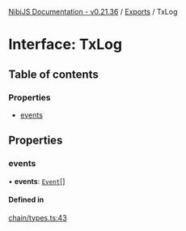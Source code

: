 [NibiJS Documentation - v0.21.36](../intro.md) / [Exports](../modules.md) / TxLog

# Interface: TxLog

## Table of contents

### Properties

- [events](TxLog.md#events)

## Properties

### events

• **events**: [`Event`](Event.md)[]

#### Defined in

[chain/types.ts:43](https://github.com/NibiruChain/ts-sdk/blob/1045d4d/packages/nibijs/src/chain/types.ts#L43)
